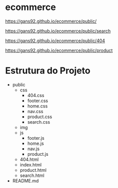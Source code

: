 # ecommerce

https://gans92.github.io/ecommerce/public/

https://gans92.github.io/ecommerce/public/search

https://gans92.github.io/ecommerce/public/404

https://gans92.github.io/ecommerce/public/product

# Estrutura do Projeto

- public
  - css
    - 404.css
    - footer.css
    - home.css
    - nav.css
    - product.css
    - search.css
  - img
  - js
    - footer.js
    - home.js
    - nav.js
    - product.js
  - 404.html
  - index.html
  - product.html
  - search.html
- README.md
